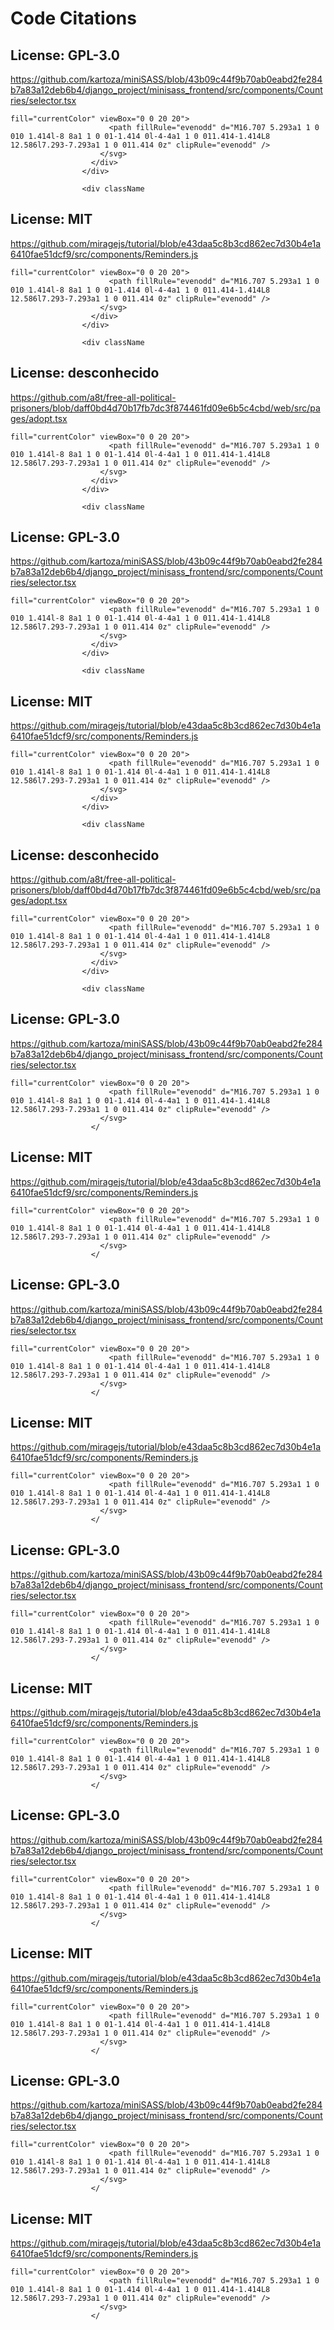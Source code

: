 # Code Citations

## License: GPL-3.0
https://github.com/kartoza/miniSASS/blob/43b09c44f9b70ab0eabd2fe284b7a83a12deb6b4/django_project/minisass_frontend/src/components/Countries/selector.tsx

```
fill="currentColor" viewBox="0 0 20 20">
                      <path fillRule="evenodd" d="M16.707 5.293a1 1 0 010 1.414l-8 8a1 1 0 01-1.414 0l-4-4a1 1 0 011.414-1.414L8 12.586l7.293-7.293a1 1 0 011.414 0z" clipRule="evenodd" />
                    </svg>
                  </div>
                </div>

                <div className
```


## License: MIT
https://github.com/miragejs/tutorial/blob/e43daa5c8b3cd862ec7d30b4e1a6410fae51dcf9/src/components/Reminders.js

```
fill="currentColor" viewBox="0 0 20 20">
                      <path fillRule="evenodd" d="M16.707 5.293a1 1 0 010 1.414l-8 8a1 1 0 01-1.414 0l-4-4a1 1 0 011.414-1.414L8 12.586l7.293-7.293a1 1 0 011.414 0z" clipRule="evenodd" />
                    </svg>
                  </div>
                </div>

                <div className
```


## License: desconhecido
https://github.com/a8t/free-all-political-prisoners/blob/daff0bd4d70b17fb7dc3f874461fd09e6b5c4cbd/web/src/pages/adopt.tsx

```
fill="currentColor" viewBox="0 0 20 20">
                      <path fillRule="evenodd" d="M16.707 5.293a1 1 0 010 1.414l-8 8a1 1 0 01-1.414 0l-4-4a1 1 0 011.414-1.414L8 12.586l7.293-7.293a1 1 0 011.414 0z" clipRule="evenodd" />
                    </svg>
                  </div>
                </div>

                <div className
```


## License: GPL-3.0
https://github.com/kartoza/miniSASS/blob/43b09c44f9b70ab0eabd2fe284b7a83a12deb6b4/django_project/minisass_frontend/src/components/Countries/selector.tsx

```
fill="currentColor" viewBox="0 0 20 20">
                      <path fillRule="evenodd" d="M16.707 5.293a1 1 0 010 1.414l-8 8a1 1 0 01-1.414 0l-4-4a1 1 0 011.414-1.414L8 12.586l7.293-7.293a1 1 0 011.414 0z" clipRule="evenodd" />
                    </svg>
                  </div>
                </div>

                <div className
```


## License: MIT
https://github.com/miragejs/tutorial/blob/e43daa5c8b3cd862ec7d30b4e1a6410fae51dcf9/src/components/Reminders.js

```
fill="currentColor" viewBox="0 0 20 20">
                      <path fillRule="evenodd" d="M16.707 5.293a1 1 0 010 1.414l-8 8a1 1 0 01-1.414 0l-4-4a1 1 0 011.414-1.414L8 12.586l7.293-7.293a1 1 0 011.414 0z" clipRule="evenodd" />
                    </svg>
                  </div>
                </div>

                <div className
```


## License: desconhecido
https://github.com/a8t/free-all-political-prisoners/blob/daff0bd4d70b17fb7dc3f874461fd09e6b5c4cbd/web/src/pages/adopt.tsx

```
fill="currentColor" viewBox="0 0 20 20">
                      <path fillRule="evenodd" d="M16.707 5.293a1 1 0 010 1.414l-8 8a1 1 0 01-1.414 0l-4-4a1 1 0 011.414-1.414L8 12.586l7.293-7.293a1 1 0 011.414 0z" clipRule="evenodd" />
                    </svg>
                  </div>
                </div>

                <div className
```


## License: GPL-3.0
https://github.com/kartoza/miniSASS/blob/43b09c44f9b70ab0eabd2fe284b7a83a12deb6b4/django_project/minisass_frontend/src/components/Countries/selector.tsx

```
fill="currentColor" viewBox="0 0 20 20">
                      <path fillRule="evenodd" d="M16.707 5.293a1 1 0 010 1.414l-8 8a1 1 0 01-1.414 0l-4-4a1 1 0 011.414-1.414L8 12.586l7.293-7.293a1 1 0 011.414 0z" clipRule="evenodd" />
                    </svg>
                  </
```


## License: MIT
https://github.com/miragejs/tutorial/blob/e43daa5c8b3cd862ec7d30b4e1a6410fae51dcf9/src/components/Reminders.js

```
fill="currentColor" viewBox="0 0 20 20">
                      <path fillRule="evenodd" d="M16.707 5.293a1 1 0 010 1.414l-8 8a1 1 0 01-1.414 0l-4-4a1 1 0 011.414-1.414L8 12.586l7.293-7.293a1 1 0 011.414 0z" clipRule="evenodd" />
                    </svg>
                  </
```


## License: GPL-3.0
https://github.com/kartoza/miniSASS/blob/43b09c44f9b70ab0eabd2fe284b7a83a12deb6b4/django_project/minisass_frontend/src/components/Countries/selector.tsx

```
fill="currentColor" viewBox="0 0 20 20">
                      <path fillRule="evenodd" d="M16.707 5.293a1 1 0 010 1.414l-8 8a1 1 0 01-1.414 0l-4-4a1 1 0 011.414-1.414L8 12.586l7.293-7.293a1 1 0 011.414 0z" clipRule="evenodd" />
                    </svg>
                  </
```


## License: MIT
https://github.com/miragejs/tutorial/blob/e43daa5c8b3cd862ec7d30b4e1a6410fae51dcf9/src/components/Reminders.js

```
fill="currentColor" viewBox="0 0 20 20">
                      <path fillRule="evenodd" d="M16.707 5.293a1 1 0 010 1.414l-8 8a1 1 0 01-1.414 0l-4-4a1 1 0 011.414-1.414L8 12.586l7.293-7.293a1 1 0 011.414 0z" clipRule="evenodd" />
                    </svg>
                  </
```


## License: GPL-3.0
https://github.com/kartoza/miniSASS/blob/43b09c44f9b70ab0eabd2fe284b7a83a12deb6b4/django_project/minisass_frontend/src/components/Countries/selector.tsx

```
fill="currentColor" viewBox="0 0 20 20">
                      <path fillRule="evenodd" d="M16.707 5.293a1 1 0 010 1.414l-8 8a1 1 0 01-1.414 0l-4-4a1 1 0 011.414-1.414L8 12.586l7.293-7.293a1 1 0 011.414 0z" clipRule="evenodd" />
                    </svg>
                  </
```


## License: MIT
https://github.com/miragejs/tutorial/blob/e43daa5c8b3cd862ec7d30b4e1a6410fae51dcf9/src/components/Reminders.js

```
fill="currentColor" viewBox="0 0 20 20">
                      <path fillRule="evenodd" d="M16.707 5.293a1 1 0 010 1.414l-8 8a1 1 0 01-1.414 0l-4-4a1 1 0 011.414-1.414L8 12.586l7.293-7.293a1 1 0 011.414 0z" clipRule="evenodd" />
                    </svg>
                  </
```


## License: GPL-3.0
https://github.com/kartoza/miniSASS/blob/43b09c44f9b70ab0eabd2fe284b7a83a12deb6b4/django_project/minisass_frontend/src/components/Countries/selector.tsx

```
fill="currentColor" viewBox="0 0 20 20">
                      <path fillRule="evenodd" d="M16.707 5.293a1 1 0 010 1.414l-8 8a1 1 0 01-1.414 0l-4-4a1 1 0 011.414-1.414L8 12.586l7.293-7.293a1 1 0 011.414 0z" clipRule="evenodd" />
                    </svg>
                  </
```


## License: MIT
https://github.com/miragejs/tutorial/blob/e43daa5c8b3cd862ec7d30b4e1a6410fae51dcf9/src/components/Reminders.js

```
fill="currentColor" viewBox="0 0 20 20">
                      <path fillRule="evenodd" d="M16.707 5.293a1 1 0 010 1.414l-8 8a1 1 0 01-1.414 0l-4-4a1 1 0 011.414-1.414L8 12.586l7.293-7.293a1 1 0 011.414 0z" clipRule="evenodd" />
                    </svg>
                  </
```


## License: GPL-3.0
https://github.com/kartoza/miniSASS/blob/43b09c44f9b70ab0eabd2fe284b7a83a12deb6b4/django_project/minisass_frontend/src/components/Countries/selector.tsx

```
fill="currentColor" viewBox="0 0 20 20">
                      <path fillRule="evenodd" d="M16.707 5.293a1 1 0 010 1.414l-8 8a1 1 0 01-1.414 0l-4-4a1 1 0 011.414-1.414L8 12.586l7.293-7.293a1 1 0 011.414 0z" clipRule="evenodd" />
                    </svg>
                  </
```


## License: MIT
https://github.com/miragejs/tutorial/blob/e43daa5c8b3cd862ec7d30b4e1a6410fae51dcf9/src/components/Reminders.js

```
fill="currentColor" viewBox="0 0 20 20">
                      <path fillRule="evenodd" d="M16.707 5.293a1 1 0 010 1.414l-8 8a1 1 0 01-1.414 0l-4-4a1 1 0 011.414-1.414L8 12.586l7.293-7.293a1 1 0 011.414 0z" clipRule="evenodd" />
                    </svg>
                  </
```


